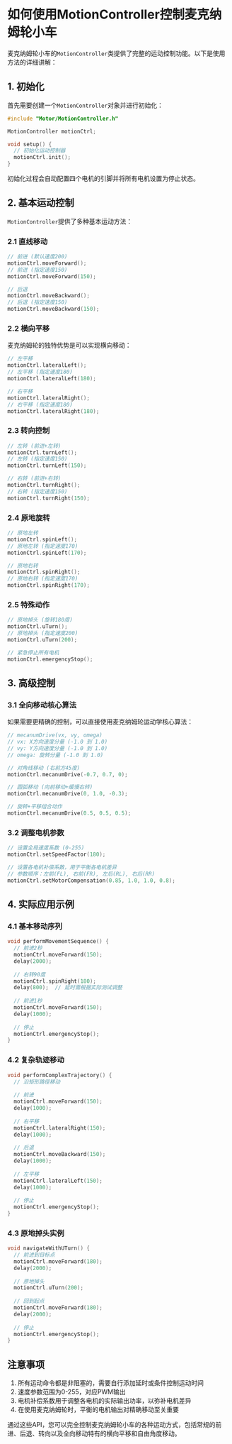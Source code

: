 # 如何使用MotionController控制麦克纳姆轮小车

麦克纳姆轮小车的`MotionController`类提供了完整的运动控制功能。以下是使用方法的详细讲解：

## 1. 初始化

首先需要创建一个`MotionController`对象并进行初始化：

```cpp
#include "Motor/MotionController.h"

MotionController motionCtrl;

void setup() {
  // 初始化运动控制器
  motionCtrl.init();
}
```

初始化过程会自动配置四个电机的引脚并将所有电机设置为停止状态。

## 2. 基本运动控制

`MotionController`提供了多种基本运动方法：

### 2.1 直线移动

```cpp
// 前进 (默认速度200)
motionCtrl.moveForward();
// 前进 (指定速度150)
motionCtrl.moveForward(150);

// 后退
motionCtrl.moveBackward();
// 后退 (指定速度150)
motionCtrl.moveBackward(150);
```

### 2.2 横向平移

麦克纳姆轮的独特优势是可以实现横向移动：

```cpp
// 左平移
motionCtrl.lateralLeft();
// 左平移 (指定速度180)
motionCtrl.lateralLeft(180);

// 右平移
motionCtrl.lateralRight();
// 右平移 (指定速度180)
motionCtrl.lateralRight(180);
```

### 2.3 转向控制

```cpp
// 左转 (前进+左转)
motionCtrl.turnLeft();
// 左转 (指定速度150)
motionCtrl.turnLeft(150);

// 右转 (前进+右转)
motionCtrl.turnRight();
// 右转 (指定速度150)
motionCtrl.turnRight(150);
```

### 2.4 原地旋转

```cpp
// 原地左转
motionCtrl.spinLeft();
// 原地左转 (指定速度170)
motionCtrl.spinLeft(170);

// 原地右转
motionCtrl.spinRight();
// 原地右转 (指定速度170)
motionCtrl.spinRight(170);
```

### 2.5 特殊动作

```cpp
// 原地掉头 (旋转180度)
motionCtrl.uTurn();
// 原地掉头 (指定速度200)
motionCtrl.uTurn(200);

// 紧急停止所有电机
motionCtrl.emergencyStop();
```

## 3. 高级控制

### 3.1 全向移动核心算法

如果需要更精确的控制，可以直接使用麦克纳姆轮运动学核心算法：

```cpp
// mecanumDrive(vx, vy, omega)
// vx: X方向速度分量 (-1.0 到 1.0)
// vy: Y方向速度分量 (-1.0 到 1.0)
// omega: 旋转分量 (-1.0 到 1.0)

// 对角线移动 (右前方45度)
motionCtrl.mecanumDrive(-0.7, 0.7, 0);

// 圆弧移动 (向前移动+缓慢右转)
motionCtrl.mecanumDrive(0, 1.0, -0.3);

// 旋转+平移组合动作
motionCtrl.mecanumDrive(0.5, 0.5, 0.5);
```

### 3.2 调整电机参数

```cpp
// 设置全局速度系数 (0-255)
motionCtrl.setSpeedFactor(180);

// 设置各电机补偿系数，用于平衡各电机差异
// 参数顺序：左前(FL), 右前(FR), 左后(RL), 右后(RR)
motionCtrl.setMotorCompensation(0.85, 1.0, 1.0, 0.8);
```

## 4. 实际应用示例

### 4.1 基本移动序列

```cpp
void performMovementSequence() {
  // 前进2秒
  motionCtrl.moveForward(150);
  delay(2000);
  
  // 右转90度
  motionCtrl.spinRight(180);
  delay(800);  // 延时需根据实际测试调整
  
  // 前进1秒
  motionCtrl.moveForward(150);
  delay(1000);
  
  // 停止
  motionCtrl.emergencyStop();
}
```

### 4.2 复杂轨迹移动

```cpp
void performComplexTrajectory() {
  // 沿矩形路径移动
  
  // 前进
  motionCtrl.moveForward(150);
  delay(1000);
  
  // 右平移
  motionCtrl.lateralRight(150);
  delay(1000);
  
  // 后退
  motionCtrl.moveBackward(150);
  delay(1000);
  
  // 左平移
  motionCtrl.lateralLeft(150);
  delay(1000);
  
  // 停止
  motionCtrl.emergencyStop();
}
```

### 4.3 原地掉头实例

```cpp
void navigateWithUTurn() {
  // 前进到目标点
  motionCtrl.moveForward(180);
  delay(2000);
  
  // 原地掉头
  motionCtrl.uTurn(200);
  
  // 回到起点
  motionCtrl.moveForward(180);
  delay(2000);
  
  // 停止
  motionCtrl.emergencyStop();
}
```

## 注意事项

1. 所有运动命令都是非阻塞的，需要自行添加延时或条件控制运动时间
2. 速度参数范围为0-255，对应PWM输出
3. 电机补偿系数用于调整各电机的实际输出功率，以弥补电机差异
4. 在使用麦克纳姆轮时，平衡的电机输出对精确移动至关重要

通过这些API，您可以完全控制麦克纳姆轮小车的各种运动方式，包括常规的前进、后退、转向以及全向移动特有的横向平移和自由角度移动。
